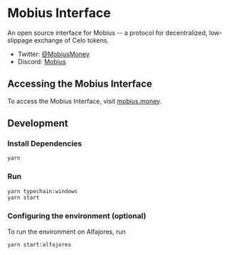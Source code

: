 # Mobius Interface

An open source interface for Mobius -- a protocol for decentralized, low-slippage exchange of Celo tokens.

- Twitter: [@MobiusMoney](https://twitter.com/MobiusMoney)
- Discord: [Mobius](https://discord.gg/YwzFuc2a)

## Accessing the Mobius Interface

To access the Mobius Interface, visit [mobius.money](https://mobius.money).

## Development

### Install Dependencies

```bash
yarn
```

### Run

```bash
yarn typechain:windows
yarn start
```

### Configuring the environment (optional)

To run the environment on Alfajores, run

```bash
yarn start:alfajores
```
